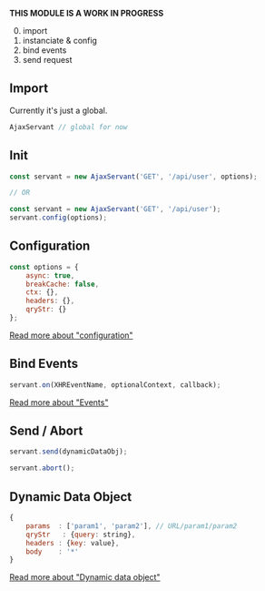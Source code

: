 **THIS MODULE IS A WORK IN PROGRESS**


0. import
1. instanciate & config
2. bind events
3. send request


Import
------
Currently it's just a global.
```js
AjaxServant // global for now
```



Init
----
```js
const servant = new AjaxServant('GET', '/api/user', options);

// OR

const servant = new AjaxServant('GET', '/api/user');
servant.config(options);
```



Configuration
-------------
```js
const options = {
	async: true,
	breakCache: false,
	ctx: {},
	headers: {},
	qryStr: {}
};
```
[Read more about "configuration"](./configuration.md)



Bind Events
-----------
```js
servant.on(XHREventName, optionalContext, callback);
```
[Read more about "Events"](./events.md)



Send / Abort
------------
```js
servant.send(dynamicDataObj);

servant.abort();
```



Dynamic Data Object
-------------------
```js
{
	params  : ['param1', 'param2'], // URL/param1/param2
	qryStr   : {query: string},
	headers : {key: value},
	body    : '*'
}
```
[Read more about "Dynamic data object"](./dynamic-data.md)


